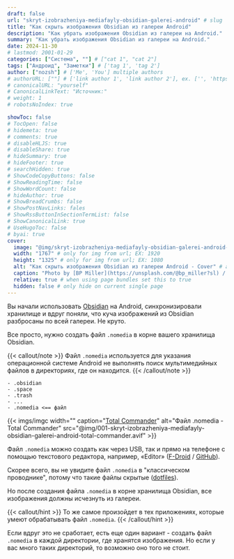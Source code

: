 ```yaml
---
draft: false
url: "skryt-izobrazheniya-mediafayly-obsidian-galerei-android" # slug
title: "Как скрыть изображения Obsidian из галереи Android"
description: "Как убрать изображения Obsidian из галереи на Android."
summary: "Как убрать изображения Obsidian из галереи на Android."
date: 2024-11-30
# lastmod: 2001-01-29
categories: ["Система", ""] # ["cat 1", "cat 2"]
tags: ["Андроид", "Заметки"] # ['tag 1', 'tag 2']
author: ["nozsh"] # ['Me', 'You'] multiple authors
# authorURL: [""] # ['link author 1', 'link author 2'], ex. ['', 'https://example.com']
# canonicalURL: "yourself"
# CanonicalLinkText: "Источник:"
# weight: 1
# robotsNoIndex: true

showToc: false
# TocOpen: false
# hidemeta: true
# comments: true
# disableHLJS: true
# disableShare: true
# hideSummary: true
# hideFooter: true
# searchHidden: true
# ShowCodeCopyButtons: false
# ShowReadingTime: false
# ShowWordCount: false
# hideAuthor: true
# ShowBreadCrumbs: false
# ShowPostNavLinks: fales
# ShowRssButtonInSectionTermList: false
# ShowCanonicalLink: true
# UseHugoToc: false
# byai: true
cover:
  image: "@img/skryt-izobrazheniya-mediafayly-obsidian-galerei-android-cover.webp" # image path/url
  width: "1767" # only for img from url; EX: 1920
  height: "1325" # only for img from url; EX: 1080
  alt: "Как скрыть изображения Obsidian из галереи Android - Cover" # alt text
  caption: "Photo by [BP Miller](https://unsplash.com/@bp_miller?sl) / [Unsplash](https://unsplash.com/?sl)" # display caption under cover
  relative: true # when using page bundles set this to true
  hidden: false # only hide on current single page
---
```


Вы начали использовать [Obsidian](https://obsidian.md/?sl) на Android, синхронизировали хранилище и вдруг поняли, что куча изображений из Obsidian разбросаны по всей галереи. Не круто.

Все просто, нужно создать файл `.nomedia` в корне вашего хранилища Obsidian.

{{< callout/note >}}
Файл `.nomedia` используется для указания операционной системе Android не выполнять поиск мультимедийных файлов в директориях, где он находится.
{{< /callout/note >}}

```
- .obsidian
- .space
- .trash
- ...
- .nomedia <== файл
```

{{< imgs/imgc
width=""
caption="[Total Commander](https://play.google.com/store/apps/details?id=com.ghisler.android.TotalCommander?sl)"
alt="Файл .nomedia - Total Commander"
src="@img/001-skryt-izobrazheniya-mediafayly-obsidian-galerei-android-total-commander.avif" >}}

Файл `.nomedia` можно создать как через USB, так и прямо на телефоне с помощью текстового редактора, например, «Editor» ([F-Droid](https://f-droid.org/packages/org.billthefarmer.editor/?sl) / [GitHub](https://github.com/billthefarmer/editor?sl)).

Скорее всего, вы не увидите файл `.nomedia` в "классическом проводнике", потому что такие файлы скрытые ([dotfiles](https://wikipedia.org/wiki/Hidden_file_and_hidden_directory)).

Но после создания файла `.nomedia` в корне хранилища Obsidian, все изображения должны исчезнуть из галереи.

{{< callout/hint >}}
То же самое произойдет в тех приложениях, которые умеют обрабатывать файл `.nomedia`.
{{< /callout/hint >}}

Если вдруг это не сработает, есть еще один вариант - создать файл `.nomedia` в каждой директории, где хранятся изображения. Но если у вас много таких директорий, то возможно оно того не стоит.